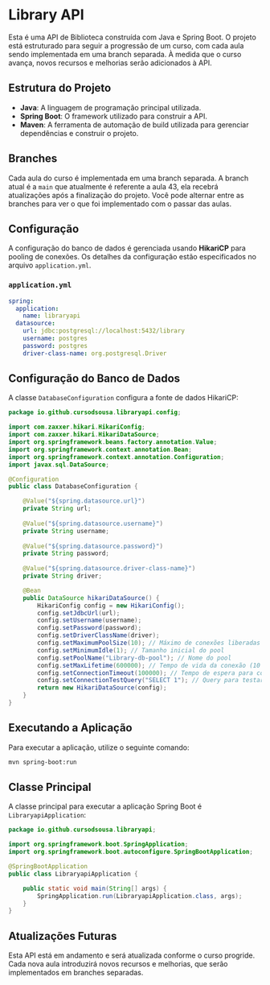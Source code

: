 # Library API

Esta é uma API de Biblioteca construída com Java e Spring Boot. O projeto está estruturado para seguir a progressão de um curso, com cada aula sendo implementada em uma branch separada. À medida que o curso avança, novos recursos e melhorias serão adicionados à API.

## Estrutura do Projeto

- **Java**: A linguagem de programação principal utilizada.
- **Spring Boot**: O framework utilizado para construir a API.
- **Maven**: A ferramenta de automação de build utilizada para gerenciar dependências e construir o projeto.

## Branches

Cada aula do curso é implementada em uma branch separada. A branch atual é a `main` que atualmente é referente a aula 43, ela recebrá atualizações após a finalização do projeto. Você pode alternar entre as branches para ver  o que foi implementado com o passar das aulas.

## Configuração

A configuração do banco de dados é gerenciada usando **HikariCP** para pooling de conexões. Os detalhes da configuração estão especificados no arquivo `application.yml`.

### `application.yml`

```yaml
spring:
  application:
    name: libraryapi
  datasource:
    url: jdbc:postgresql://localhost:5432/library
    username: postgres
    password: postgres
    driver-class-name: org.postgresql.Driver
```

## Configuração do Banco de Dados

A classe `DatabaseConfiguration` configura a fonte de dados HikariCP:

```java
package io.github.cursodsousa.libraryapi.config;

import com.zaxxer.hikari.HikariConfig;
import com.zaxxer.hikari.HikariDataSource;
import org.springframework.beans.factory.annotation.Value;
import org.springframework.context.annotation.Bean;
import org.springframework.context.annotation.Configuration;
import javax.sql.DataSource;

@Configuration
public class DatabaseConfiguration {

    @Value("${spring.datasource.url}")
    private String url;
    
    @Value("${spring.datasource.username}")
    private String username;
    
    @Value("${spring.datasource.password}")
    private String password;
    
    @Value("${spring.datasource.driver-class-name}")
    private String driver;

    @Bean
    public DataSource hikariDataSource() {
        HikariConfig config = new HikariConfig();
        config.setJdbcUrl(url);
        config.setUsername(username);
        config.setPassword(password);
        config.setDriverClassName(driver);
        config.setMaximumPoolSize(10); // Máximo de conexões liberadas
        config.setMinimumIdle(1); // Tamanho inicial do pool
        config.setPoolName("Library-db-pool"); // Nome do pool
        config.setMaxLifetime(600000); // Tempo de vida da conexão (10 min)
        config.setConnectionTimeout(100000); // Tempo de espera para conexão (1 min e 40 seg)
        config.setConnectionTestQuery("SELECT 1"); // Query para testar o banco de dados
        return new HikariDataSource(config);
    }
}
```

## Executando a Aplicação

Para executar a aplicação, utilize o seguinte comando:

```sh
mvn spring-boot:run
```

## Classe Principal

A classe principal para executar a aplicação Spring Boot é `LibraryapiApplication`:

```java
package io.github.cursodsousa.libraryapi;

import org.springframework.boot.SpringApplication;
import org.springframework.boot.autoconfigure.SpringBootApplication;

@SpringBootApplication
public class LibraryapiApplication {

    public static void main(String[] args) {
        SpringApplication.run(LibraryapiApplication.class, args);
    }
}
```

## Atualizações Futuras

Esta API está em andamento e será atualizada conforme o curso progride. Cada nova aula introduzirá novos recursos e melhorias, que serão implementados em branches separadas.
